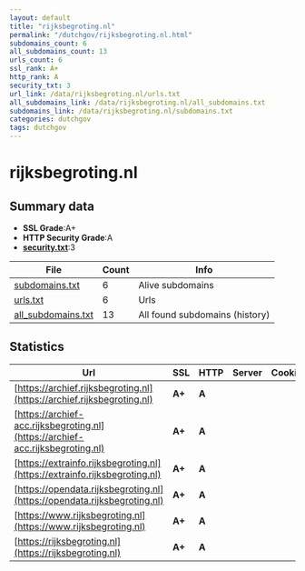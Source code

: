 ```yaml
---
layout: default
title: "rijksbegroting.nl"
permalink: "/dutchgov/rijksbegroting.nl.html"
subdomains_count: 6
all_subdomains_count: 13
urls_count: 6
ssl_rank: A+
http_rank: A
security_txt: 3
url_link: /data/rijksbegroting.nl/urls.txt
all_subdomains_link: /data/rijksbegroting.nl/all_subdomains.txt
subdomains_link: /data/rijksbegroting.nl/subdomains.txt
categories: dutchgov
tags: dutchgov
---
```



# rijksbegroting.nl
## Summary data


 - **SSL Grade**:A+
 - **HTTP Security Grade**:A
 - **[security.txt](https://www.digitaleoverheid.nl/nieuws/standaard-security-txt-nu-verplicht-voor-overheid/)**:3


| File       | Count | Info |
|------------|-------|------|
|[subdomains.txt](/DutchGovScope/data/rijksbegroting.nl/subdomains.txt)|6|Alive subdomains|
|[urls.txt](/DutchGovScope/data/rijksbegroting.nl/urls.txt)|6|Urls|
|[all_subdomains.txt](/DutchGovScope/data/rijksbegroting.nl/all_subdomains.txt)|13|All found subdomains (history)|


## Statistics


| Url | SSL | HTTP | Server | Cookie | HSTS | CORS | CTO | CSP | XFO | XXP | RP |FP| Tech |Title |
|--------|-------|-------|------|------|------|------|------|------|------|------|------|------|------|------|
|[https://archief.rijksbegroting.nl](https://archief.rijksbegroting.nl)| **A+**| **A**|| |:white_check_mark: | | | | :white_check_mark: | | :white_check_mark: | |HSTS|Rijksbegroting.n...|
|[https://archief-acc.rijksbegroting.nl](https://archief-acc.rijksbegroting.nl)| **A+**| **A**|| |:white_check_mark: | | | :white_check_mark:| :white_check_mark: | :white_check_mark: | :white_check_mark: | |HSTS|Rijksbegroting.n...|
|[https://extrainfo.rijksbegroting.nl](https://extrainfo.rijksbegroting.nl)| **A+**| **A**|| |:white_check_mark: | | | :white_check_mark:| :white_check_mark: | :white_check_mark: | :white_check_mark: | |HSTS|302 Found|
|[https://opendata.rijksbegroting.nl](https://opendata.rijksbegroting.nl)| **A+**| **A**|| |:white_check_mark: | :warning:| | :white_check_mark:| :white_check_mark: | :white_check_mark: | :white_check_mark: | |HSTS|302 Found|
|[https://www.rijksbegroting.nl](https://www.rijksbegroting.nl)| **A+**| **A**|| |:white_check_mark: | :warning:| | :white_check_mark:| :white_check_mark: | :white_check_mark: | :white_check_mark: | |HSTS|302 Found|
|[https://rijksbegroting.nl](https://rijksbegroting.nl)| **A+**| **A**|| |:white_check_mark: | :warning:| | :white_check_mark:| :white_check_mark: | :white_check_mark: | :white_check_mark: | |HSTS|302 Found|

